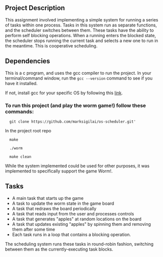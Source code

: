 ## Project Description

This assignment involved implementing a simple system for running a series of tasks within one process. Tasks in this system run as separate functions, and the scheduler switches between them. 
These tasks have the ability to perform self blocking operations. When a running enters the blocked state, the scheduler stops running the current task and selects a new one to run in the meantime. This is cooperative scheduling.
 
## Dependencies

This is a c program, and uses the gcc compiler to run the project. 
In your terminal/command window, run the `gcc --version` command to see if you have it installed. 

If not, install gcc for your specific OS by following this [link](https://www.guru99.com/c-gcc-install.html).

### To run this project (and play the worm game!) follow these commands:

      git clone https://github.com/marksigilai/os-scheduler.git'
      
In the project root repo

      make 
      
      ./worm
      
      make clean

While the system implemented could be used for other purposes, it was implemented to specifically support the game Worm!.

## Tasks

- A main task that starts up the game
- A task to update the worm state in the game board
- A task that redraws the board periodically
- A task that reads input from the user and processes controls
- A task that generates "apples" at random locations on the board
- A task that updates existing "apples" by spinning them and removing them after some time
- Each task runs in a loop that contains a blocking operation.

The scheduling system runs these tasks in round-robin fashion, switching between them as the currently-executing task blocks.
